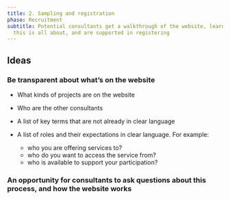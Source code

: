 ```yaml
---
title: 2. Sampling and registration
phase: Recruitment
subtitle: Potential consultants get a walkthrough of the website, learn what
  this is all about, and are supported in registering
---
```

## Ideas

### Be transparent about what’s on the website

* What kinds of projects are on the website
* Who are the other consultants
* A list of key terms  that are not already in clear language
* A list of roles and their expectations in clear language. For example:

  * who you are offering services to?
  * who do you want to access the service from?
  * who is available to support your participation?

### An opportunity for consultants to ask questions about this process, and how the website works
